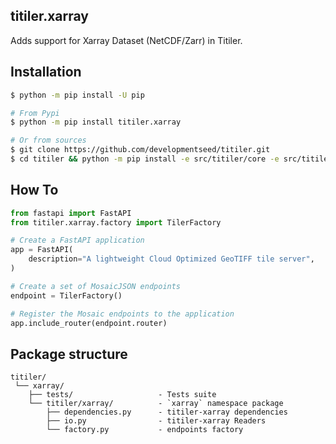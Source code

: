 ## titiler.xarray

Adds support for Xarray Dataset (NetCDF/Zarr) in Titiler.

## Installation

```bash
$ python -m pip install -U pip

# From Pypi
$ python -m pip install titiler.xarray

# Or from sources
$ git clone https://github.com/developmentseed/titiler.git
$ cd titiler && python -m pip install -e src/titiler/core -e src/titiler/xarray
```

## How To

```python
from fastapi import FastAPI
from titiler.xarray.factory import TilerFactory

# Create a FastAPI application
app = FastAPI(
    description="A lightweight Cloud Optimized GeoTIFF tile server",
)

# Create a set of MosaicJSON endpoints
endpoint = TilerFactory()

# Register the Mosaic endpoints to the application
app.include_router(endpoint.router)
```

## Package structure

```
titiler/
 └── xarray/
    ├── tests/                   - Tests suite
    └── titiler/xarray/          - `xarray` namespace package
        ├── dependencies.py      - titiler-xarray dependencies
        ├── io.py                - titiler-xarray Readers
        └── factory.py           - endpoints factory
```
